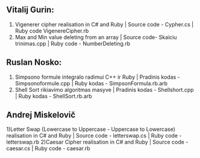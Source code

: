 ## Vitalij Gurin:
1) Vigenerer cipher realisation in C# and Ruby |
Source code - Cypher.cs |
Ruby code VigenereCipher.rb
2) Max and Min value deleting from an array |
Source code- Skaiciu trinimas.cpp |
Ruby code - NumberDeleting.rb


## Ruslan Nosko:
1) Simpsono formule integralo radimui C++ ir Ruby |
Pradinis kodas - Simpsonoformule.cpp |
Ruby kodas - SimpsonFormula.rb.arb
2) Shell Sort rikiavimo algoritmas masyve |
Pradinis kodas - Shellshort.cpp |
Ruby kodas - ShellSort.rb.arb


## Andrej Miskelovič
1)Letter Swap (Lowercase to Uppercase - Uppercase to Lowercase) realisation in C# and Ruby |
Source code - letterswap.cs |
Ruby code - letterswap.rb
2)Caesar Cipher realisation in C# and Ruby |
Source code - caesar.cs |
Ruby code - caesar.rb
